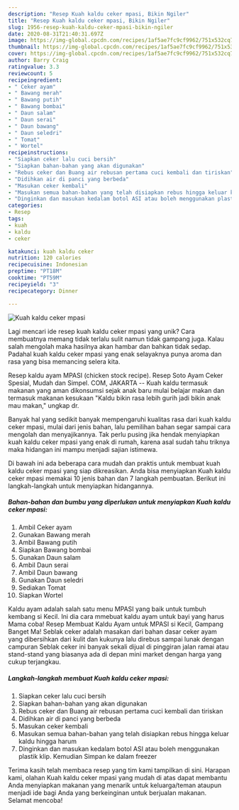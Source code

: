 ```yaml
---
description: "Resep Kuah kaldu ceker mpasi, Bikin Ngiler"
title: "Resep Kuah kaldu ceker mpasi, Bikin Ngiler"
slug: 1956-resep-kuah-kaldu-ceker-mpasi-bikin-ngiler
date: 2020-08-31T21:40:31.697Z
image: https://img-global.cpcdn.com/recipes/1af5ae7fc9cf9962/751x532cq70/kuah-kaldu-ceker-mpasi-foto-resep-utama.jpg
thumbnail: https://img-global.cpcdn.com/recipes/1af5ae7fc9cf9962/751x532cq70/kuah-kaldu-ceker-mpasi-foto-resep-utama.jpg
cover: https://img-global.cpcdn.com/recipes/1af5ae7fc9cf9962/751x532cq70/kuah-kaldu-ceker-mpasi-foto-resep-utama.jpg
author: Barry Craig
ratingvalue: 3.3
reviewcount: 5
recipeingredient:
- " Ceker ayam"
- " Bawang merah"
- " Bawang putih"
- " Bawang bombai"
- " Daun salam"
- " Daun serai"
- " Daun bawang"
- " Daun seledri"
- " Tomat"
- " Wortel"
recipeinstructions:
- "Siapkan ceker lalu cuci bersih"
- "Siapkan bahan-bahan yang akan digunakan"
- "Rebus ceker dan Buang air rebusan pertama cuci kembali dan tiriskan"
- "Didihkan air di panci yang berbeda"
- "Masukan ceker kembali"
- "Masukan semua bahan-bahan yang telah disiapkan rebus hingga keluar kaldu hingga harum"
- "Dinginkan dan masukan kedalam botol ASI atau boleh menggunakan plastik klip. Kemudian Simpan ke dalam freezer"
categories:
- Resep
tags:
- kuah
- kaldu
- ceker

katakunci: kuah kaldu ceker 
nutrition: 120 calories
recipecuisine: Indonesian
preptime: "PT18M"
cooktime: "PT59M"
recipeyield: "3"
recipecategory: Dinner

---
```



![Kuah kaldu ceker mpasi](https://img-global.cpcdn.com/recipes/1af5ae7fc9cf9962/751x532cq70/kuah-kaldu-ceker-mpasi-foto-resep-utama.jpg)

Lagi mencari ide resep kuah kaldu ceker mpasi yang unik? Cara membuatnya memang tidak terlalu sulit namun tidak gampang juga. Kalau salah mengolah maka hasilnya akan hambar dan bahkan tidak sedap. Padahal kuah kaldu ceker mpasi yang enak selayaknya punya aroma dan rasa yang bisa memancing selera kita.

Resep kaldu ayam MPASI (chicken stock recipe). Resep Soto Ayam Ceker Spesial, Mudah dan Simpel. COM, JAKARTA -- Kuah kaldu termasuk makanan yang aman dikonsumsi sejak anak baru mulai belajar makan dan termasuk makanan kesukaan &#34;Kaldu bikin rasa lebih gurih jadi bikin anak mau makan,&#34; ungkap dr.

Banyak hal yang sedikit banyak mempengaruhi kualitas rasa dari kuah kaldu ceker mpasi, mulai dari jenis bahan, lalu pemilihan bahan segar sampai cara mengolah dan menyajikannya. Tak perlu pusing jika hendak menyiapkan kuah kaldu ceker mpasi yang enak di rumah, karena asal sudah tahu triknya maka hidangan ini mampu menjadi sajian istimewa.


Di bawah ini ada beberapa cara mudah dan praktis untuk membuat kuah kaldu ceker mpasi yang siap dikreasikan. Anda bisa menyiapkan Kuah kaldu ceker mpasi memakai 10 jenis bahan dan 7 langkah pembuatan. Berikut ini langkah-langkah untuk menyiapkan hidangannya.

<!--inarticleads1-->

##### Bahan-bahan dan bumbu yang diperlukan untuk menyiapkan Kuah kaldu ceker mpasi:

1. Ambil  Ceker ayam
1. Gunakan  Bawang merah
1. Ambil  Bawang putih
1. Siapkan  Bawang bombai
1. Gunakan  Daun salam
1. Ambil  Daun serai
1. Ambil  Daun bawang
1. Gunakan  Daun seledri
1. Sediakan  Tomat
1. Siapkan  Wortel


Kaldu ayam adalah salah satu menu MPASI yang baik untuk tumbuh kembang si Kecil. Ini dia cara mmebuat kaldu ayam untuk bayi yang harus Mama coba! Resep Membuat Kaldu Ayam untuk MPASI si Kecil, Gampang Banget Ma! Seblak ceker adalah masakan dari bahan dasar ceker ayam yang dibersihkan dari kulit dan kukunya lalu direbus sampai lunak dengan campuran Seblak ceker ini banyak sekali dijual di pinggiran jalan ramai atau stand-stand yang biasanya ada di depan mini market dengan harga yang cukup terjangkau. 

<!--inarticleads2-->

##### Langkah-langkah membuat Kuah kaldu ceker mpasi:

1. Siapkan ceker lalu cuci bersih
1. Siapkan bahan-bahan yang akan digunakan
1. Rebus ceker dan Buang air rebusan pertama cuci kembali dan tiriskan
1. Didihkan air di panci yang berbeda
1. Masukan ceker kembali
1. Masukan semua bahan-bahan yang telah disiapkan rebus hingga keluar kaldu hingga harum
1. Dinginkan dan masukan kedalam botol ASI atau boleh menggunakan plastik klip. Kemudian Simpan ke dalam freezer




Terima kasih telah membaca resep yang tim kami tampilkan di sini. Harapan kami, olahan Kuah kaldu ceker mpasi yang mudah di atas dapat membantu Anda menyiapkan makanan yang menarik untuk keluarga/teman ataupun menjadi ide bagi Anda yang berkeinginan untuk berjualan makanan. Selamat mencoba!
